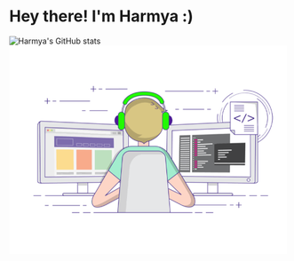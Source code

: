 # Hey there! I'm Harmya :)
![Harmya's GitHub stats](https://github-readme-stats.vercel.app/api/top-langs/?username=harmya&hide=Jupyter%20Notebook&theme=radical)
<br>
<img align="left" alt="GIF" src="https://github.com/harmya/harmya/blob/main/gif3.gif" width="500"/>
